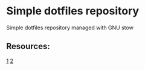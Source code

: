 # Simple dotfiles repository

Simple dotfiles repository managed with GNU stow


## Resources:

[1](https://www.theguild.nl/how-to-manage-dotfiles-with-gnu-stow/)
[2](http://brandon.invergo.net/news/2012-05-26-using-gnu-stow-to-manage-your-dotfiles.html)
